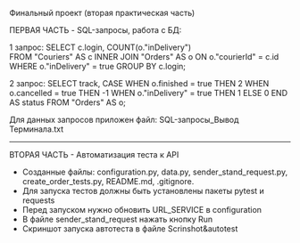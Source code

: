 ﻿Финальный проект (вторая практическая часть)

ПЕРВАЯ ЧАСТЬ - SQL-запросы, работа с БД:

1 запрос:
SELECT c.login, COUNT(o."inDelivery")  
   FROM "Couriers" AS c 
   INNER JOIN "Orders" AS o ON o."courierId" = c.id 
   WHERE o."inDelivery" = true 
   GROUP BY c.login;

2 запрос:
SELECT track, 
CASE 
WHEN o.finished = true THEN 2 
WHEN o.cancelled = true THEN -1 
WHEN o."inDelivery" = true THEN 1 
ELSE 0 END AS status 
FROM "Orders" AS o;

Для данных запросов приложен файл: SQL-запросы_Вывод Терминала.txt
___________________________________________________________________
ВТОРАЯ ЧАСТЬ - Автоматизация теста к API
- Созданные файлы: configuration.py, data.py, sender_stand_request.py, 
create_order_tests.py, README.md, .gitignore. 
- Для запуска тестов должны быть установлены пакеты pytest и requests
- Перед запуском нужно обновить URL_SERVICE в  configuration
- В файле sender_stand_request нажать кнопку Run
- Скриншот запуска автотеста в файле Scrinshot&autotest
